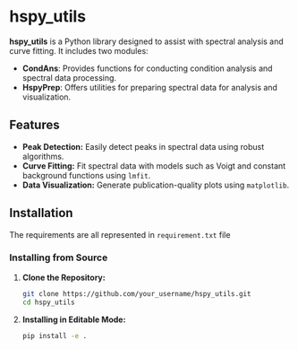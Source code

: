 # hspy_utils

**hspy_utils** is a Python library designed to assist with spectral analysis and curve fitting. It includes two modules:

- **CondAns**: Provides functions for conducting condition analysis and spectral data processing.
- **HspyPrep**: Offers utilities for preparing spectral data for analysis and visualization.

## Features

- **Peak Detection:** Easily detect peaks in spectral data using robust algorithms.
- **Curve Fitting:** Fit spectral data with models such as Voigt and constant background functions using `lmfit`.
- **Data Visualization:** Generate publication-quality plots using `matplotlib`.

## Installation
The requirements are all represented in `requirement.txt` file

### Installing from Source

1. **Clone the Repository:**

   ```bash
   git clone https://github.com/your_username/hspy_utils.git
   cd hspy_utils
   
2. **Installing in Editable Mode:**

   ```bash
   pip install -e .

